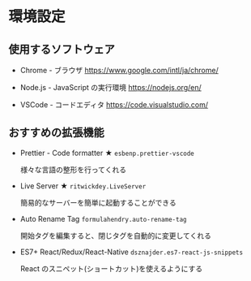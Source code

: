 # 環境設定

## 使用するソフトウェア

- Chrome - ブラウザ
  https://www.google.com/intl/ja/chrome/

- Node.js - JavaScript の実行環境
  https://nodejs.org/en/

- VSCode - コードエディタ
  https://code.visualstudio.com/

## おすすめの拡張機能

- Prettier - Code formatter ★
  `esbenp.prettier-vscode`

  様々な言語の整形を行ってくれる

- Live Server ★
  `ritwickdey.LiveServer`

  簡易的なサーバーを簡単に起動することができる

- Auto Rename Tag
  `formulahendry.auto-rename-tag`

  開始タグを編集すると、閉じタグを自動的に変更してくれる

- ES7+ React/Redux/React-Native
  `dsznajder.es7-react-js-snippets`

  React のスニペット(ショートカット)を使えるようにする